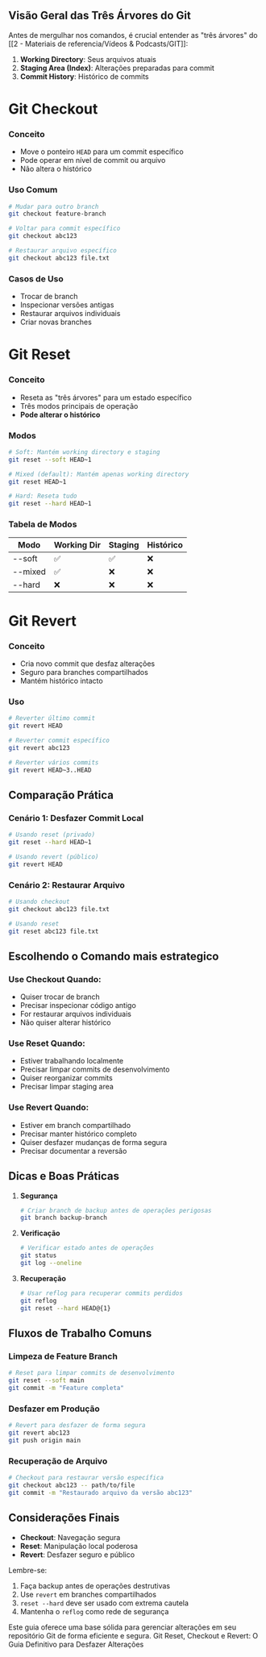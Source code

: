 ## Visão Geral das Três Árvores do Git
Antes de mergulhar nos comandos, é crucial entender as "três árvores" do [[2 -  Materiais de referencia/Vídeos & Podcasts/GIT]]:
1. **Working Directory**: Seus arquivos atuais
2. **Staging Area (Index)**: Alterações preparadas para commit
3. **Commit History**: Histórico de commits

# Git Checkout
### Conceito
- Move o ponteiro `HEAD` para um commit específico
- Pode operar em nível de commit ou arquivo
- Não altera o histórico

### Uso Comum
```bash
# Mudar para outro branch
git checkout feature-branch

# Voltar para commit específico
git checkout abc123

# Restaurar arquivo específico
git checkout abc123 file.txt
```

### Casos de Uso
- Trocar de branch
- Inspecionar versões antigas
- Restaurar arquivos individuais
- Criar novas branches

# Git Reset
### Conceito
- Reseta as "três árvores" para um estado específico
- Três modos principais de operação
- **Pode alterar o histórico**

### Modos
```bash
# Soft: Mantém working directory e staging
git reset --soft HEAD~1

# Mixed (default): Mantém apenas working directory
git reset HEAD~1

# Hard: Reseta tudo
git reset --hard HEAD~1
```

### Tabela de Modos
| Modo  | Working Dir | Staging | Histórico |
|-------|-------------|----------|-----------|
| --soft| ✅          | ✅       | ❌        |
| --mixed| ✅         | ❌       | ❌        |
| --hard| ❌          | ❌       | ❌        |

# Git Revert
### Conceito
- Cria novo commit que desfaz alterações
- Seguro para branches compartilhados
- Mantém histórico intacto

### Uso
```bash
# Reverter último commit
git revert HEAD

# Reverter commit específico
git revert abc123

# Reverter vários commits
git revert HEAD~3..HEAD
```

## Comparação Prática

### Cenário 1: Desfazer Commit Local
```bash
# Usando reset (privado)
git reset --hard HEAD~1

# Usando revert (público)
git revert HEAD
```

### Cenário 2: Restaurar Arquivo
```bash
# Usando checkout
git checkout abc123 file.txt

# Usando reset
git reset abc123 file.txt
```

## Escolhendo o Comando mais estrategico

### Use Checkout Quando:
- Quiser trocar de branch
- Precisar inspecionar código antigo
- For restaurar arquivos individuais
- Não quiser alterar histórico

### Use Reset Quando:
- Estiver trabalhando localmente
- Precisar limpar commits de desenvolvimento
- Quiser reorganizar commits
- Precisar limpar staging area

### Use Revert Quando:
- Estiver em branch compartilhado
- Precisar manter histórico completo
- Quiser desfazer mudanças de forma segura
- Precisar documentar a reversão

## Dicas e Boas Práticas

1. **Segurança**
   ```bash
   # Criar branch de backup antes de operações perigosas
   git branch backup-branch
   ```

2. **Verificação**
   ```bash
   # Verificar estado antes de operações
   git status
   git log --oneline
   ```

3. **Recuperação**
   ```bash
   # Usar reflog para recuperar commits perdidos
   git reflog
   git reset --hard HEAD@{1}
   ```

## Fluxos de Trabalho Comuns

### Limpeza de Feature Branch
```bash
# Reset para limpar commits de desenvolvimento
git reset --soft main
git commit -m "Feature completa"
```

### Desfazer em Produção
```bash
# Revert para desfazer de forma segura
git revert abc123
git push origin main
```

### Recuperação de Arquivo
```bash
# Checkout para restaurar versão específica
git checkout abc123 -- path/to/file
git commit -m "Restaurado arquivo da versão abc123"
```

## Considerações Finais

- **Checkout**: Navegação segura
- **Reset**: Manipulação local poderosa
- **Revert**: Desfazer seguro e público

Lembre-se:
1. Faça backup antes de operações destrutivas
2. Use `revert` em branches compartilhados
3. `reset --hard` deve ser usado com extrema cautela
4. Mantenha o `reflog` como rede de segurança

Este guia oferece uma base sólida para gerenciar alterações em seu repositório Git de forma eficiente e segura. Git Reset, Checkout e Revert: O Guia Definitivo para Desfazer Alterações
